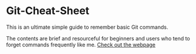 # Git-Cheat-Sheet
This is an ultimate simple guide to remember basic Git commands.

The contents are brief and resourceful for beginners and users who tend to forget commands frequently like me.
[Check out the webpage](https://adhi-2311.github.io/Git-Cheat-Sheet/)
